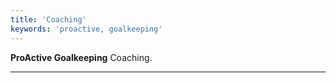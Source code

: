 ```yaml
---
title: 'Coaching'
keywords: 'proactive, goalkeeping'
---
```


**ProActive Goalkeeping** Coaching.

---
